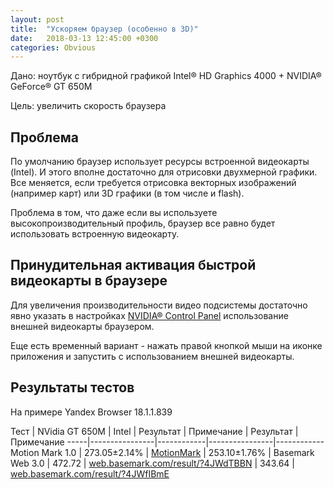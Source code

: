 ```yaml
---
layout: post
title:  "Ускоряем браузер (особенно в 3D)"
date:   2018-03-13 12:45:00 +0300
categories: Obvious
---
```


Дано: ноутбук с гибридной графикой Intel® HD Graphics 4000 + NVIDIA® GeForce® GT 650M

Цель: увеличить скорость браузера

## Проблема

По умолчанию браузер использует ресурсы встроенной видеокарты (Intel).
И этого вполне достаточно для отрисовки двухмерной графики. Все меняется, 
если требуется отрисовка векторных изображений (например карт) или 3D графики 
(в том числе и flash).

Проблема в том, что даже если вы используете высокопроизводительный профиль, 
браузер все равно будет использовать встроенную видеокарту.

## Принудительная активация быстрой видеокарты в браузере

Для увеличения производительности видео подсистемы достаточно явно указать в 
настройках [NVIDIA® Control Panel](http://nvidia.custhelp.com/app/answers/detail/a_id/2615/~/how-do-i-customize-optimus-profiles-and-settings%3F) 
использование внешней видеокарты браузером.

Еще есть временный вариант - нажать правой кнопкой мыши на иконке приложения и 
запустить с использованием внешней видеокарты.

## Результаты тестов

На примере Yandex Browser 18.1.1.839

Тест | NVidia GT 650M              | Intel 
     | Результат      | Примечание | Результат      | Примечание
-----|----------------|------------|----------------|------------
Motion Mark 1.0  | 273.05±2.14% | [MotionMark](http://browserbench.org/MotionMark/)                              | 253.10±1.76% | 
Basemark Web 3.0 | 472.72       | [web.basemark.com/result/?4JWdTBBN](https://web.basemark.com/result/?4JWdTBBN) | 343.64       | [web.basemark.com/result/?4JWfIBmE](https://web.basemark.com/result/?4JWfIBmE)